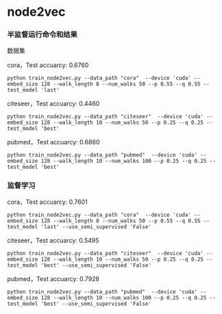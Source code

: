 # node2vec

### 半监督运行命令和结果

数据集

cora，Test accuarcy: 0.6760

```
python train_node2vec.py --data_path "cora"  --device 'cuda' --embed_size 128 --walk_length 8 --num_walks 50 --p 0.55 --q 0.55 --test_model 'last'
```


citeseer，Test accuarcy: 0.4460

```
python train_node2vec.py --data_path "citeseer"  --device 'cuda' --embed_size 128 --walk_length 10 --num_walks 50 --p 0.25 --q 0.25 --test_model 'best'
```


pubmed，Test accuarcy: 0.6860

```
python train_node2vec.py --data_path "pubmed"  --device 'cuda' --embed_size 128 --walk_length 10 --num_walks 100 --p 0.25 --q 0.25 --test_model 'best'
```


### 监督学习

cora，Test accuarcy: 0.7601

```
python train_node2vec.py --data_path "cora"  --device 'cuda' --embed_size 128 --walk_length 8 --num_walks 50 --p 0.55 --q 0.55 --test_model 'last' --use_semi_supervised 'False'
```


citeseer，Test accuarcy: 0.5495

```
python train_node2vec.py --data_path "citeseer"  --device 'cuda' --embed_size 128 --walk_length 10 --num_walks 50 --p 0.25 --q 0.25 --test_model 'best' --use_semi_supervised 'False'
```


pubmed，Test accuarcy: 0.7928

```
python train_node2vec.py --data_path "pubmed"  --device 'cuda' --embed_size 128 --walk_length 10 --num_walks 100 --p 0.25 --q 0.25 --test_model 'best' --use_semi_supervised 'False'
```
